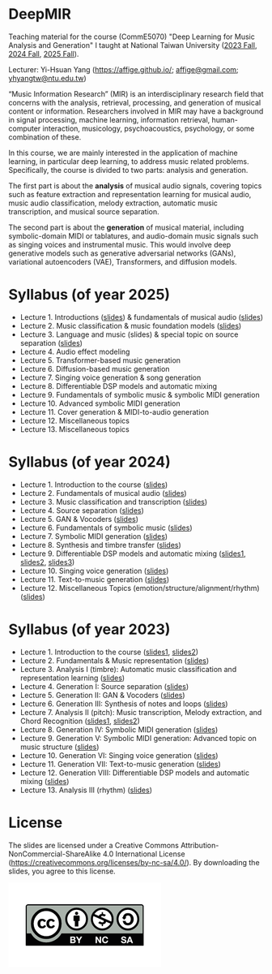 # DeepMIR
Teaching material for the course (CommE5070) "Deep Learning for Music Analysis and Generation" I taught at National Taiwan University ([2023 Fall](https://affige.github.io/teaching_deepmir23.html), [2024 Fall](https://affige.github.io/teaching_deepmir24.html), [2025 Fall](https://affige.github.io/teaching_deepmir25.html)).

Lecturer: Yi-Hsuan Yang (https://affige.github.io/; affige@gmail.com; yhyangtw@ntu.edu.tw)

“Music Information Research” (MIR) is an interdisciplinary research field that concerns with the analysis, retrieval, processing, and generation of musical content or information. Researchers involved in MIR may have a background in signal processing, machine learning, information retrieval, human-computer interaction, musicology, psychoacoustics, psychology, or some combination of these.

In this course, we are mainly interested in the application of machine learning, in particular deep learning, to address music related problems. Specifically, the course is divided to two parts: analysis and generation.

The first part is about the **analysis** of musical audio signals, covering topics such as feature extraction and representation learning for musical audio, music audio classification, melody extraction, automatic music transcription, and musical source separation.

The second part is about the **generation** of musical material, including symbolic-domain MIDI or tablatures, and audio-domain music signals such as singing voices and instrumental music. This would involve deep generative models such as generative adversarial networks (GANs), variational autoencoders (VAE), Transformers, and diffusion models. 

# Syllabus (of year 2025)
* Lecture 1. Introductions ([slides](https://github.com/affige/DeepMIR/blob/main/2025/lecture01_intro.pdf)) & fundamentals of musical audio  ([slides](https://github.com/affige/DeepMIR/blob/main/2025/lecture01b_fundamentals_audio.pdf))
* Lecture 2. Music classification & music foundation models ([slides](https://github.com/affige/DeepMIR/blob/main/2025/lecture02_classification.pdf))
* Lecture 3. Language and music (slides) & special topic on source separation ([slides](https://github.com/affige/DeepMIR/blob/main/2025/lecture03b_separation_short.pdf))
* Lecture 4. Audio effect modeling
* Lecture 5. Transformer-based music generation
* Lecture 6. Diffusion-based music generation
* Lecture 7. Singing voice generation & song generation
*	Lecture 8. Differentiable DSP models and automatic mixing
* Lecture 9. Fundamentals of symbolic music & symbolic MIDI generation
*	Lecture 10. Advanced symbolic MIDI generation
*	Lecture 11. Cover generation & MIDI-to-audio generation
*	Lecture 12. Miscellaneous topics
*	Lecture 13. Miscellaneous topics


# Syllabus (of year 2024)
* Lecture 1. Introduction to the course ([slides](https://github.com/affige/DeepMIR/blob/main/2024/lecture01_intro_course.pdf))
* Lecture 2. Fundamentals of musical audio ([slides](https://github.com/affige/DeepMIR/blob/main/2024/lecture02_fundamentals_audio.pdf))
* Lecture 3. Music classification and transcription ([slides](https://github.com/affige/DeepMIR/blob/main/2024/lecture03_classification_transcription.pdf))
* Lecture 4. Source separation ([slides](https://github.com/affige/DeepMIR/blob/main/2024/lecture04_separation.pdf))
* Lecture 5. GAN & Vocoders ([slides](https://github.com/affige/DeepMIR/blob/main/2024/lecture05_vocoders.pdf))
* Lecture 6. Fundamentals of symbolic music ([slides](https://github.com/affige/DeepMIR/blob/main/2024/lecture06_fundamentals_symbolic.pdf))
* Lecture 7. Symbolic MIDI generation ([slides](https://github.com/affige/DeepMIR/blob/main/2024/lecture07_midi_generation.pdf))
*	Lecture 8. Synthesis and timbre transfer ([slides](https://github.com/affige/DeepMIR/blob/main/2024/lecture08_synthesis.pdf))
* Lecture 9. Differentiable DSP models and automatic mixing ([slides1](https://github.com/affige/DeepMIR/blob/main/2024/lecture09_DDSP.pdf), [slides2](https://github.com/affige/DeepMIR/blob/main/2024/lecture09b_guitar_yuhua.pdf), [slides3](https://github.com/affige/DeepMIR/blob/main/2024/lecture09c_mixing_yentung.pdf))
*	Lecture 10. Singing voice generation ([slides](https://github.com/affige/DeepMIR/blob/main/2024/lecture10_singing_generation.pdf))
*	Lecture 11. Text-to-music generation ([slides](https://github.com/affige/DeepMIR/blob/main/2024/lecture11_text-to-music.pdf))
*	Lecture 12. Miscellaneous Topics (emotion/structure/alignment/rhythm) ([slides](https://github.com/affige/DeepMIR/blob/main/2024/lecture12_miscellaneous.pdf))


# Syllabus (of year 2023)
* Lecture 1. Introduction to the course ([slides1](https://github.com/affige/DeepMIR/blob/main/2023/lecture01_intro_course.pdf), [slides2](https://github.com/affige/DeepMIR/blob/main/2023/lecture01b_intro_MIR.pdf))
* Lecture 2. Fundamentals & Music representation ([slides](https://github.com/affige/DeepMIR/blob/main/2023/lecture02_representations.pdf))
* Lecture 3. Analysis I (timbre): Automatic music classification and representation learning ([slides](https://github.com/affige/DeepMIR/blob/main/2023/lecture03_timbre.pdf))
* Lecture 4. Generation I: Source separation ([slides](https://github.com/affige/DeepMIR/blob/main/2023/lecture04_separation.pdf))
* Lecture 5. Generation II: GAN & Vocoders ([slides](https://github.com/affige/DeepMIR/blob/main/2023/lecture05_vocoders.pdf))
* Lecture 6. Generation III: Synthesis of notes and loops ([slides](https://github.com/affige/DeepMIR/blob/main/2023/lecture06_synthesis.pdf))
* Lecture 7. Analysis II (pitch): Music transcription, Melody extraction, and Chord Recognition ([slides1](https://github.com/affige/DeepMIR/blob/main/2023/lecture07_pitch.pdf), [slides2](https://github.com/leo-so/AMT_talk))
*	Lecture 8. Generation IV: Symbolic MIDI generation ([slides](https://github.com/affige/DeepMIR/blob/main/2023/lecture08_midi_generation.pdf))
*	Lecture 9. Generation V: Symbolic MIDI generation: Advanced topic on music structure ([slides](https://github.com/affige/DeepMIR/blob/main/2023/lecture09_midi_generation_2.pdf))
*	Lecture 10. Generation VI: Singing voice generation ([slides](https://github.com/affige/DeepMIR/blob/main/2023/lecture10_singing_generation.pdf))
* Lecture 11. Generation VII: Text-to-music generation ([slides](https://github.com/affige/DeepMIR/blob/main/2023/lecture11_text-to-music.pdf))
*	Lecture 12. Generation VIII: Differentiable DSP models and automatic mixing ([slides](https://github.com/affige/DeepMIR/blob/main/2023/lecture12_DDSP_mixing.pdf))
*	Lecture 13. Analysis III (rhythm) ([slides](https://github.com/affige/DeepMIR/blob/main/2023/lecture13_rhythm.pdf))



# License
The slides are licensed under a Creative Commons Attribution-NonCommercial-ShareAlike 4.0 International License (https://creativecommons.org/licenses/by-nc-sa/4.0/). By downloading the slides, you agree to this license.

![](license.png)
